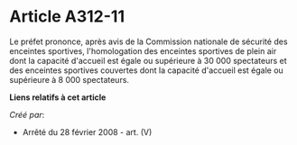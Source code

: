 # Article A312-11

Le préfet prononce, après avis de la Commission nationale de sécurité des enceintes sportives, l'homologation des enceintes
sportives de plein air dont la capacité d'accueil est égale ou supérieure à 30 000 spectateurs et des enceintes sportives
couvertes dont la capacité d'accueil est égale ou supérieure à 8 000 spectateurs.

**Liens relatifs à cet article**

_Créé par_:

  - Arrêté du 28 février 2008 - art. (V)
